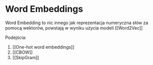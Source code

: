# Word Embeddings

Word Embedding to nic innego jak reprezentacja numeryczna słów za pomocą wektorów, powstają w wyniku użycia modeli [[Word2Vec]]

Podejścia:

1. [[One-hot word embeddings]]
2. [[CBOW]]
3. [[SkipGram]]